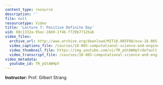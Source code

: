 ```yaml
---
content_type: resource
description: ''
file: null
resourcetype: Video
title: 'Lecture 7: Positive Definite Day'
uid: 88c1332a-95ac-1669-1f4b-f729b77125ab
video_files:
  archive_url: http://www.archive.org/download/MIT18.085F08/ocw-18.085-f08-lec07_300k.mp4
  video_captions_file: /courses/18-085-computational-science-and-engineering-i-fall-2008/055c3317b92157b8a110916d51f83dab_fR_pGtAWHpY.vtt
  video_thumbnail_file: https://img.youtube.com/vi/fR_pGtAWHpY/default.jpg
  video_transcript_file: /courses/18-085-computational-science-and-engineering-i-fall-2008/00910f79eb7c02cbba9121620bb6de2f_fR_pGtAWHpY.pdf
video_metadata:
  youtube_id: fR_pGtAWHpY
---
```


**Instructor:** Prof. Gilbert Strang